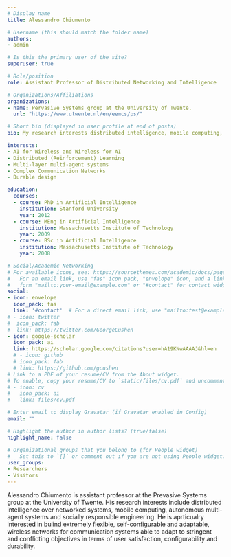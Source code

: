 ```yaml
---
# Display name
title: Alessandro Chiumento

# Username (this should match the folder name)
authors:
- admin

# Is this the primary user of the site?
superuser: true

# Role/position
role: Assistant Professor of Distributed Networking and Intelligence

# Organizations/Affiliations
organizations:
- name: Pervasive Systems group at the University of Twente.
  url: "https://www.utwente.nl/en/eemcs/ps/"

# Short bio (displayed in user profile at end of posts)
bio: My research interests distributed intelligence, mobile computing, autonomous multi-agent systems and socially responsible engineering.

interests:
- AI for Wireless and Wireless for AI
- Distributed (Reinforcement) Learning
- Multi-layer multi-agent systems
- Complex Communication Networks
- Durable design

education:
  courses:
  - course: PhD in Artificial Intelligence
    institution: Stanford University
    year: 2012
  - course: MEng in Artificial Intelligence
    institution: Massachusetts Institute of Technology
    year: 2009
  - course: BSc in Artificial Intelligence
    institution: Massachusetts Institute of Technology
    year: 2008

# Social/Academic Networking
# For available icons, see: https://sourcethemes.com/academic/docs/page-builder/#icons
#   For an email link, use "fas" icon pack, "envelope" icon, and a link in the
#   form "mailto:your-email@example.com" or "#contact" for contact widget.
social:
- icon: envelope
  icon_pack: fas
  link: '#contact'  # For a direct email link, use "mailto:test@example.org".
# - icon: twitter
#  icon_pack: fab
#  link: https://twitter.com/GeorgeCushen
- icon: google-scholar
  icon_pack: ai
  link: https://scholar.google.com/citations?user=hA19KNwAAAAJ&hl=en
  # - icon: github
  # icon_pack: fab
  # link: https://github.com/gcushen
# Link to a PDF of your resume/CV from the About widget.
# To enable, copy your resume/CV to `static/files/cv.pdf` and uncomment the lines below.
# - icon: cv
#   icon_pack: ai
#   link: files/cv.pdf

# Enter email to display Gravatar (if Gravatar enabled in Config)
email: ""

# Highlight the author in author lists? (true/false)
highlight_name: false

# Organizational groups that you belong to (for People widget)
#   Set this to `[]` or comment out if you are not using People widget.
user_groups:
- Researchers
- Visitors
---
```


Alessandro Chiumento is assistant professor at the Prevasive Systems group at the University of Twente. His research interests include distributed intelligence over networked systems, mobile computing, autonomous multi-agent systems and socially responsible engineering. He is aprticualry interested in bulind extremely flexible, self-configurable and adaptable, wireless networks for communication systems able to adapt to stringent and conflicting objectives in terms of user satisfaction, configurability and durability.

